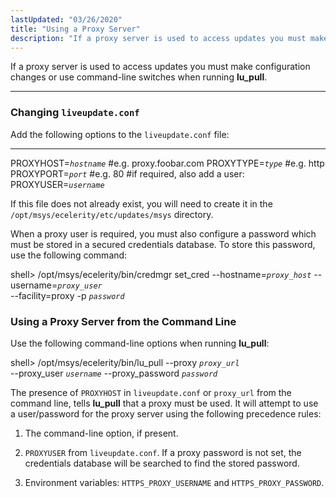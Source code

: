 ```yaml
---
lastUpdated: "03/26/2020"
title: "Using a Proxy Server"
description: "If a proxy server is used to access updates you must make configuration changes or use command line switches when running lu pull Add the following options to the liveupdate conf file If this file does not already exist you will need to create it in the opt msys ecelerity..."
---
```


If a proxy server is used to access updates you must make configuration changes or use command-line switches when running **lu_pull**.

---
### <a name="ad.adaptive.automated.proxy.config"></a> Changing `liveupdate.conf`

Add the following options to the `liveupdate.conf` file:

---


PROXYHOST=*`hostname`*  #e.g. proxy.foobar.com
PROXYTYPE=*`type`* #e.g. http
PROXYPORT=*`port`* #e.g. 80
#if required, also add a user:
PROXYUSER=*`username`*

If this file does not already exist, you will need to create it in the `/opt/msys/ecelerity/etc/updates/msys` directory.

When a proxy user is required, you must also configure a password which must be stored in a secured credentials database. To store this password, use the following command:

shell> /opt/msys/ecelerity/bin/credmgr set_cred --hostname=*`proxy_host`* --username=*`proxy_user`* \
  --facility=proxy -p *`password`*
### <a name="ad.adaptive.automated.proxy.command.line"></a> Using a Proxy Server from the Command Line

Use the following command-line options when running **lu_pull**:

shell> /opt/msys/ecelerity/bin/lu_pull --proxy *`proxy_url`* \
  --proxy_user *`username`* --proxy_password *`password`*

The presence of `PROXYHOST` in `liveupdate.conf` or `proxy_url` from the command line, tells **lu_pull** that a proxy must be used. It will attempt to use a user/password for the proxy server using the following precedence rules:

1.  The command-line option, if present.

2.  `PROXYUSER` from `liveupdate.conf`. If a proxy password is not set, the credentials database will be searched to find the stored password.

3.  Environment variables: `HTTPS_PROXY_USERNAME` and `HTTPS_PROXY_PASSWORD`.